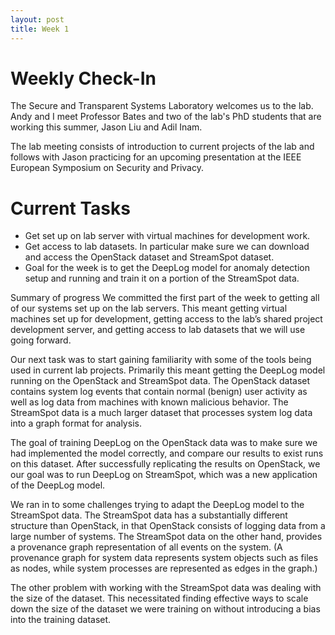 ```yaml
---
layout: post
title: Week 1
---
```

# Weekly Check-In
The Secure and Transparent Systems Laboratory welcomes us to the lab. Andy and I meet Professor Bates and two of the lab's PhD students that are working this summer, Jason Liu and Adil Inam.

The lab meeting consists of introduction to current projects of the lab and follows with Jason practicing for an upcoming presentation at the IEEE European Symposium on Security and Privacy.

# Current Tasks
* Get set up on lab server with virtual machines for development work.
* Get access to lab datasets. In particular make sure we can download and access the OpenStack dataset and StreamSpot dataset.
* Goal for the week is to get the DeepLog model for anomaly detection setup and running and train it on a portion of the StreamSpot data.

Summary of progress
We committed the first part of the week to getting all of our systems set up on the lab servers. This meant getting virtual machines set up for development, getting access to the lab’s shared project development server, and getting access to lab datasets that we will use going forward.

Our next task was to start gaining familiarity with some of the tools being used in current lab projects. Primarily this meant getting the DeepLog model running on the OpenStack and StreamSpot data. The OpenStack dataset contains system log events that contain normal (benign) user activity as well as log data from machines with known malicious behavior. The StreamSpot data is a much larger dataset that processes system log data into a graph format for analysis.

The goal of training DeepLog on the OpenStack data was to make sure we had implemented the model correctly, and compare our results to exist runs on this dataset. After successfully replicating the results on OpenStack, we our goal was to run DeepLog on StreamSpot, which was a new application of the DeepLog model.

We ran in to some challenges trying to adapt the DeepLog model to the StreamSpot data. The StreamSpot data has a substantially different structure than OpenStack, in that OpenStack consists of logging data from a large number of systems. The StreamSpot data on the other hand, provides a provenance graph representation of all events on the system. (A provenance graph for system data represents system objects such as files as nodes, while system processes are represented as edges in the graph.)

The other problem with working with the StreamSpot data was dealing with the size of the dataset. This necessitated finding effective ways to scale down the size of the dataset we were training on without introducing a bias into the training dataset.
